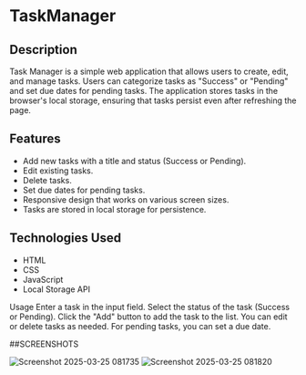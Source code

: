 # TaskManager

## Description

Task Manager is a simple web application that allows users to create, edit, and manage tasks. Users can categorize tasks as "Success" or "Pending" and set due dates for pending tasks. The application stores tasks in the browser's local storage, ensuring that tasks persist even after refreshing the page.

## Features

- Add new tasks with a title and status (Success or Pending).
- Edit existing tasks.
- Delete tasks.
- Set due dates for pending tasks.
- Responsive design that works on various screen sizes.
- Tasks are stored in local storage for persistence.

## Technologies Used

- HTML
- CSS
- JavaScript
- Local Storage API

Usage
Enter a task in the input field.
Select the status of the task (Success or Pending).
Click the "Add" button to add the task to the list.
You can edit or delete tasks as needed.
For pending tasks, you can set a due date.

##SCREENSHOTS

![Screenshot 2025-03-25 081735](https://github.com/user-attachments/assets/13ecbf4d-0626-49a7-bc4a-ba8f44cb1f36)
![Screenshot 2025-03-25 081820](https://github.com/user-attachments/assets/513033b7-1437-4f2e-8509-9d3987d8e6d9)









   
